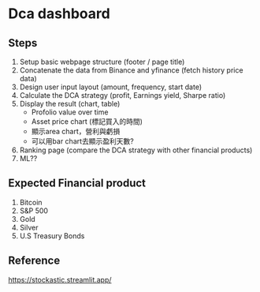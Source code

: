 # Dca dashboard

## Steps
1. Setup basic webpage structure (footer / page title)
2. Concatenate the data from Binance and yfinance (fetch history price data)
3. Design user input layout (amount, frequency, start date)
4. Calculate the DCA strategy (profit, Earnings yield, Sharpe ratio)
5. Display the result (chart, table)
    * Profolio value over time
    * Asset price chart (標記買入的時間)
    * 顯示area chart，營利與虧損
    * 可以用bar chart去顯示盈利天數?
6. Ranking page (compare the DCA strategy with other financial products)
7. ML??

## Expected Financial product
1. Bitcoin
2. S&P 500
3. Gold
4. Silver
5. U.S Treasury Bonds

## Reference
https://stockastic.streamlit.app/